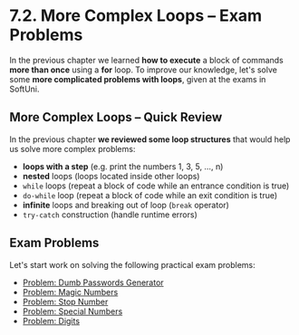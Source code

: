 # 7.2. More Complex Loops – Exam Problems

In the previous chapter we learned **how to execute** a block of commands **more than once** using a **for** loop. To improve our knowledge, let's solve some **more complicated problems with loops**, given at the exams in SoftUni.

## More Complex Loops – Quick Review

In the previous chapter **we reviewed some loop structures** that would help us solve more complex problems:

* **loops with a step** (e.g. print the numbers 1, 3, 5, …, n)
* **nested** loops (loops located inside other loops)
* `while` loops (repeat a block of code while an entrance condition is true)
* `do-while` loop (repeat a block of code while an exit condition is true)
* **infinite** loops and breaking out of loop (`break` operator)
* `try-catch` construction (handle runtime errors)

## Exam Problems

Let's start work on solving the following practical exam problems:

* [Problem: Dumb Passwords Generator](stupid-password-generator.md)
* [Problem: Magic Numbers](magic-combination.md)
* [Problem: Stop Number](stop-number.md)
* [Problem: Special Numbers](special-numbers.md)
* [Problem: Digits](digits.md)
